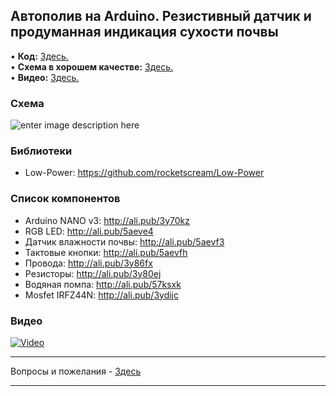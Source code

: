 ## Автополив на Arduino. Резистивный датчик и продуманная индикация сухости почвы

• **Код:** [Здесь.](/all_here/136/code.txt)  
• **Схема в хорошем качестве:** [Здесь.](https://i.imgur.com/gJNpu4b.jpg)  
• **Видео:** [Здесь.](https://youtu.be/HQnpxCwDiSw)  

### Схема
![enter image description here](https://i.imgur.com/gJNpu4b.jpg)

### Библиотеки
- Low-Power: https://github.com/rocketscream/Low-Power

### Список компонентов
- Arduino NANO v3: http://ali.pub/3y70kz  
- RGB LED: http://ali.pub/5aeve4  
- Датчик влажности почвы: http://ali.pub/5aevf3  
- Тактовые кнопки: http://ali.pub/5aevfh  
- Провода: http://ali.pub/3y86fx  
- Резисторы: http://ali.pub/3y80ej  
- Водяная помпа: http://ali.pub/57ksxk  
- Mosfet IRFZ44N: http://ali.pub/3ydijc  

### Видео
[![Video](https://img.youtube.com/vi/HQnpxCwDiSw/maxresdefault.jpg)](https://youtu.be/HQnpxCwDiSw)

---

Вопросы и пожелания - [Здесь](https://www.youtube.com/c/Bytevideo/)

---
